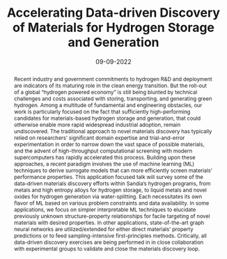 ---
layout: talk
title:  "Accelerating Data-driven Discovery of Materials for Hydrogen Storage and Generation"
speaker_name: "Matthew Witman" 
thumbnail: _images/people/witman.png
speaker_url: "https://scholar.google.com/citations?user=bb7EKzIAAAAJ&hl=en"
speaker_school: "Sandia National Laboratories"
speaker_bio: "Matthew Witman obtained his Ph.D. in Chemical Engineering from the University of California, Berkeley in 2019 in the Berend Smit group where he focused on computationally guided discovery, simulation, and high-throughput screening of porous materials for clean energy applications. Now a Senior Member of the Technical Staff at Sandia National Laboratories, he completed a post-doctoral appointment in 2021 under the mentorship of Mark Allendorf, Vitalie Stavila, and Anthony McDaniel, and currently helps lead diverse data-driven materials discovery efforts across HyMARC and HydroGEN, including alloys, liquid metals, oxides, and porous materials for hydrogen storage and/or generation."
talk_date: "9:15 AM Arizona, Sept. 09, 2022"
date: 09-09-2022
image: _images/people/witman.png
abstract: "Recent industry and government commitments to hydrogen R&D and
           deployment are indicators of its maturing role in the clean energy transition. But the roll-out of a global “hydrogen powered economy” is still being blunted by technical
           challenges and costs associated with storing, transporting, and generating green
           hydrogen. Among a multitude of fundamental and engineering obstacles, our work is particularly focused on the fact that sufficiently high-performing candidates for materials-based hydrogen storage and generation, that could otherwise enable more rapid widespread industrial adoption, remain undiscovered. The traditional approach to novel materials discovery has typically relied on researchers’ significant domain expertise and trial-and-error experimentation in order to narrow down the vast space of possible materials, and the advent of high-throughput computational screening with modern supercomputers has rapidly accelerated this process. Building upon these approaches, a recent paradigm involves the use of machine learning (ML) techniques to derive surrogate models that can more efficiently screen materials’ performance properties. This application focused talk will survey some of the data-driven materials discovery efforts within Sandia’s hydrogen programs, from metals and high entropy alloys for hydrogen storage, to liquid metals and novel oxides for hydrogen generation via water-splitting. Each necessitates its own flavor of ML based on various problem constraints and data availability. In some applications, we focus on simpler interpretable ML techniques to elucidate previously unknown structure-property relationships for facile targeting of novel materials with desired properties. In other applications, state-of-the-art graph neural networks are utilized/extended for either direct materials’ property predictions or to feed sampling-intensive first-principles methods. Critically, all data-driven discovery exercises are being performed in in close collaboration with experimental groups to validate and close the materials discovery loop."
categories: talk-past
zoom: https://asu.zoom.us/j/88670040619
recording: https://youtu.be/577gDYqn6mI
---